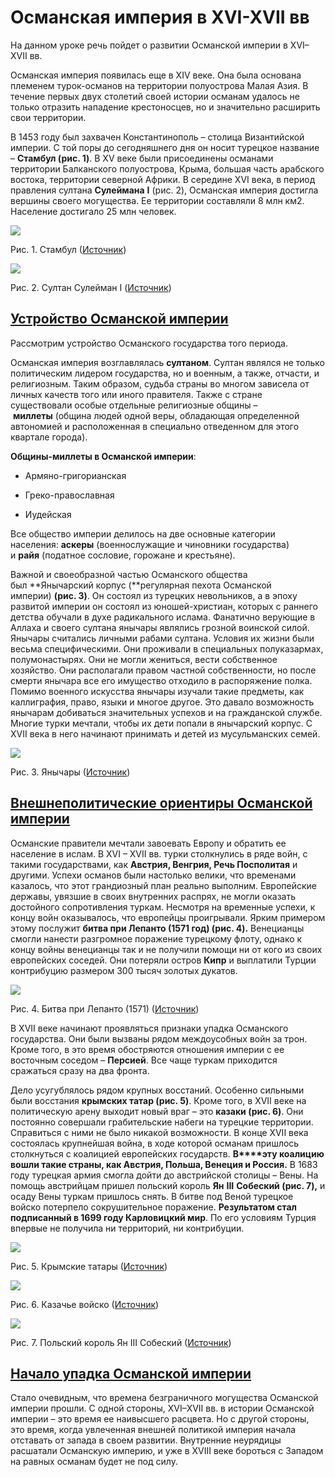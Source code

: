 # Османская империя в XVI-XVII вв
На данном уроке речь пойдет о развитии Османской империи в XVI–XVII вв.

Османская империя появилась еще в XIV веке. Она была основана племенем турок-османов на территории полуострова Малая Азия. В течение первых двух столетий своей истории османам удалось не только отразить нападение крестоносцев, но и значительно расширить свои территории.

В 1453 году был захвачен Константинополь – столица Византийской империи. С той поры до сегодняшнего дня он носит турецкое название – **Стамбул (рис. 1)**. В XV веке были присоединены османами территории Балканского полуострова, Крыма, большая часть арабского востока, территории северной Африки. В середине XVI века, в период правления султана **Сулеймана** **I** (рис. 2), Османская империя достигла вершины своего могущества. Ее территории составляли 8 млн км2. Население достигало 25 млн человек.

![](https://static-interneturok.cdnvideo.ru/content/konspekt_image/313265/0ec878b0_05f9_0134_55bc_22000b0c602c.jpg)

Рис. 1. Стамбул ([Источник](http://www.fresher.ru/manager_content/images/stambul-vtoroj-poloviny-xix-veka/big/26.jpg))

![](https://static-interneturok.cdnvideo.ru/content/konspekt_image/313266/0efb1eb0_05f9_0134_55bd_22000b0c602c.jpg)

Рис. 2. Султан Сулейман I ([Источник](http://advorts.ru/wp-content/uploads/2014/09/Suleiman.jpg))

## [Устройство Османской империи](https://interneturok.ru/lesson/istoriya/7-klass/vseobschaya-istoriya/osmanskaya-imperiya-v-xvl-xvll-vv#mediaplayer "Смотреть в видеоуроке")

Рассмотрим устройство Османского государства того периода.

Османская империя возглавлялась **султаном**. Султан являлся не только политическим лидером государства, но и военным, а также, отчасти, и религиозным. Таким образом, судьба страны во многом зависела от личных качеств того или иного правителя. Также с стране существовали особые отдельные религиозные общины – **миллеты** (община людей одной веры, обладающая определенной автономией и расположенная в специально отведенном для этого квартале города).

**Общины-миллеты в Османской империи**:

- Армяно-григорианская

- Греко-православная

- Иудейская

Все общество империи делилось на две основные категории населения: **аскеры** (военнослужащие и чиновники государства) и **райя** (податное сословие, горожане и крестьяне).

Важной и своеобразной частью Османского общества был **Янычарский корпус (**регулярная пехота Османской империи) **(рис. 3)**. Он состоял из турецких невольников, а в эпоху развитой империи он состоял из юношей-христиан, которых с раннего детства обучали в духе радикального ислама. Фанатично верующие в Аллаха и своего султана янычары являлись грозной воинской силой. Янычары считались личными рабами султана. Условия их жизни были весьма специфическими. Они проживали в специальных полуказармах, полумонастырях. Они не могли жениться, вести собственное хозяйство. Они располагали правом частной собственности, но после смерти янычара все его имущество отходило в распоряжение полка. Помимо военного искусства янычары изучали такие предметы, как каллиграфия, право, языки и многое другое. Это давало возможность янычарам добиваться значительных успехов и на гражданской службе. Многие турки мечтали, чтобы их дети попали в янычарский корпус. С XVII века в него начинают принимать и детей из мусульманских семей.

![](https://static-interneturok.cdnvideo.ru/content/konspekt_image/313267/0f319470_05f9_0134_55be_22000b0c602c.jpg)

Рис. 3. Янычары ([Источник](http://fb.ru/misc/i/gallery/13198/717734.jpg)) 

## [Внешнеполитические ориентиры Османской империи](https://interneturok.ru/lesson/istoriya/7-klass/vseobschaya-istoriya/osmanskaya-imperiya-v-xvl-xvll-vv#mediaplayer "Смотреть в видеоуроке")

Османские правители мечтали завоевать Европу и обратить ее население в ислам. В XVI – XVII вв. турки столкнулись в ряде войн, с такими государствами, как **Австрия, Венгрия, Речь Посполитая** и другими. Успехи османов были настолько велики, что временами казалось, что этот грандиозный план реально выполним. Европейские державы, увязшие в своих внутренних распрях, не могли оказать достойного сопротивления туркам. Несмотря на временные успехи, к концу войн оказывалось, что европейцы проигрывали. Ярким примером этому послужит **битва при Лепанто (1571 год) (рис. 4).** Венецианцы смогли нанести разгромное поражение турецкому флоту, однако к концу войны венецианцы так и не получили помощи ни от кого из своих европейских соседей. Они потеряли остров **Кипр** и выплатили Турции контрибуцию размером 300 тысяч золотых дукатов.

![](https://static-interneturok.cdnvideo.ru/content/konspekt_image/313268/0f657d50_05f9_0134_55bf_22000b0c602c.jpg)

Рис. 4. Битва при Лепанто (1571) ([Источник](http://ic.pics.livejournal.com/vikond65/53941713/1951112/1951112_original.jpg))

В XVII веке начинают проявляться признаки упадка Османского государства. Они были вызваны рядом междоусобных войн за трон. Кроме того, в это время обостряются отношения империи с ее восточным соседом – **Персией**. Все чаще туркам приходится сражаться сразу на два фронта.

Дело усугублялось рядом крупных восстаний. Особенно сильными были восстания **крымских татар (рис. 5)**. Кроме того, в XVII веке на политическую арену выходит новый враг – это **казаки (рис. 6)**. Они постоянно совершали грабительские набеги на турецкие территории. Справиться с ними не было никакой возможности. В конце XVII века состоялась крупнейшая война, в ходе которой османам пришлось столкнуться с коалицией европейских государств. **В****эту коалицию вошли такие страны, как Австрия, Польша, Венеция и Россия.** В 1683 году турецкая армия смогла дойти до австрийской столицы – Вены. На помощь австрийцам пришел польский король **Ян** **III** **Собеский (рис. 7),** и осаду Вены туркам пришлось снять. В битве под Веной турецкое войско потерпело сокрушительное поражение. **Результатом стал подписанный в 1699 году Карловицкий мир**. По его условиям Турция впервые не получила ни территорий, ни контрибуции.

![](https://static-interneturok.cdnvideo.ru/content/konspekt_image/313269/0f984850_05f9_0134_55c0_22000b0c602c.jpg)

Рис. 5. Крымские татары ([Источник](http://www.turlocman.ru/pic/1993.jpg))

![](https://static-interneturok.cdnvideo.ru/content/konspekt_image/313270/0ff30b60_05f9_0134_55c1_22000b0c602c.jpg)

Рис. 6. Казачье войско ([Источник](http://flnka.ru/uploads/posts/2015-11/1448360093_aee0b5c7.jpg))

![](https://static-interneturok.cdnvideo.ru/content/konspekt_image/313271/10260600_05f9_0134_55c2_22000b0c602c.jpg)

Рис. 7. Польский король Ян III Собеский ([Источник](http://img0.liveinternet.ru/images/attach/c/0/44/566/44566405_Jan_III_Sobieski.jpg))

## [Начало упадка Османской империи](https://interneturok.ru/lesson/istoriya/7-klass/vseobschaya-istoriya/osmanskaya-imperiya-v-xvl-xvll-vv#mediaplayer "Смотреть в видеоуроке")

Стало очевидным, что времена безграничного могущества Османской империи прошли. С одной стороны, XVI–XVII вв. в истории Османской империи – это время ее наивысшего расцвета. Но с другой стороны, это время, когда увлеченная внешней политикой империя начала отставать от запада в своем развитии. Внутренние неурядицы расшатали Османскую империю, и уже в XVIII веке бороться с Западом на равных османам будет не под силу.